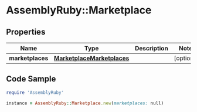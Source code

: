 # AssemblyRuby::Marketplace

## Properties

Name | Type | Description | Notes
------------ | ------------- | ------------- | -------------
**marketplaces** | [**MarketplaceMarketplaces**](MarketplaceMarketplaces.md) |  | [optional] 

## Code Sample

```ruby
require 'AssemblyRuby'

instance = AssemblyRuby::Marketplace.new(marketplaces: null)
```


